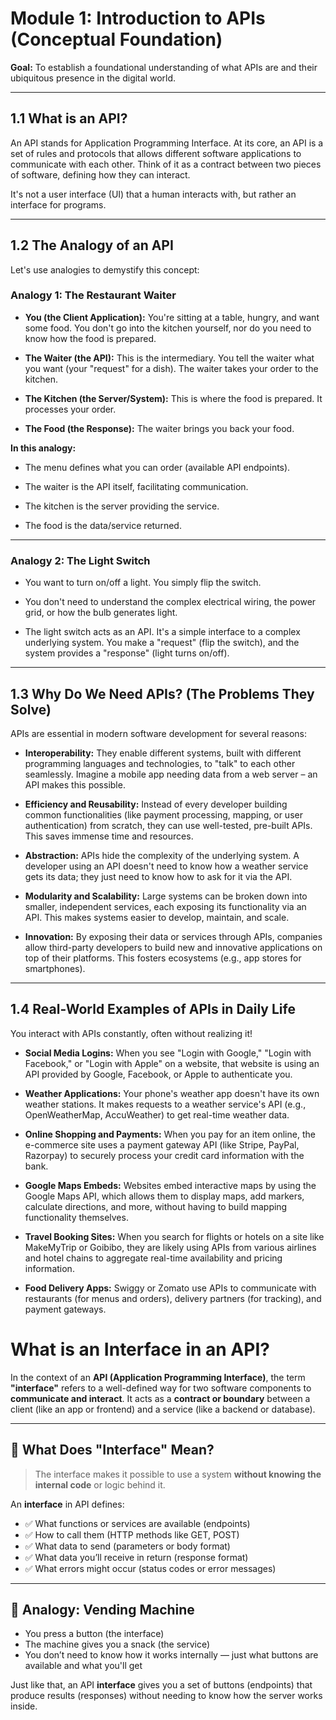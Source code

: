 # Module 1: Introduction to APIs (Conceptual Foundation)

**Goal:** To establish a foundational understanding of what APIs are and their ubiquitous presence in the digital world.

---

## 1.1 What is an API?

An API stands for Application Programming Interface. At its core, an API is a set of rules and protocols that allows different software applications to communicate with each other. Think of it as a contract between two pieces of software, defining how they can interact.

It's not a user interface (UI) that a human interacts with, but rather an interface for programs.

---

## 1.2 The Analogy of an API

Let's use analogies to demystify this concept:

### Analogy 1: The Restaurant Waiter

- **You (the Client Application):** You're sitting at a table, hungry, and want some food. You don't go into the kitchen yourself, nor do you need to know how the food is prepared.

- **The Waiter (the API):** This is the intermediary. You tell the waiter what you want (your "request" for a dish). The waiter takes your order to the kitchen.

- **The Kitchen (the Server/System):** This is where the food is prepared. It processes your order.

- **The Food (the Response):** The waiter brings you back your food.

**In this analogy:**

- The menu defines what you can order (available API endpoints).

- The waiter is the API itself, facilitating communication.

- The kitchen is the server providing the service.

- The food is the data/service returned.

---

### Analogy 2: The Light Switch

- You want to turn on/off a light. You simply flip the switch.

- You don't need to understand the complex electrical wiring, the power grid, or how the bulb generates light.

- The light switch acts as an API. It's a simple interface to a complex underlying system. You make a "request" (flip the switch), and the system provides a "response" (light turns on/off).

---

## 1.3 Why Do We Need APIs? (The Problems They Solve)

APIs are essential in modern software development for several reasons:

- **Interoperability:** They enable different systems, built with different programming languages and technologies, to "talk" to each other seamlessly. Imagine a mobile app needing data from a web server – an API makes this possible.

- **Efficiency and Reusability:** Instead of every developer building common functionalities (like payment processing, mapping, or user authentication) from scratch, they can use well-tested, pre-built APIs. This saves immense time and resources.

- **Abstraction:** APIs hide the complexity of the underlying system. A developer using an API doesn't need to know how a weather service gets its data; they just need to know how to ask for it via the API.

- **Modularity and Scalability:** Large systems can be broken down into smaller, independent services, each exposing its functionality via an API. This makes systems easier to develop, maintain, and scale.

- **Innovation:** By exposing their data or services through APIs, companies allow third-party developers to build new and innovative applications on top of their platforms. This fosters ecosystems (e.g., app stores for smartphones).

---

## 1.4 Real-World Examples of APIs in Daily Life

You interact with APIs constantly, often without realizing it!

- **Social Media Logins:** When you see "Login with Google," "Login with Facebook," or "Login with Apple" on a website, that website is using an API provided by Google, Facebook, or Apple to authenticate you.

- **Weather Applications:** Your phone's weather app doesn't have its own weather stations. It makes requests to a weather service's API (e.g., OpenWeatherMap, AccuWeather) to get real-time weather data.

- **Online Shopping and Payments:** When you pay for an item online, the e-commerce site uses a payment gateway API (like Stripe, PayPal, Razorpay) to securely process your credit card information with the bank.

- **Google Maps Embeds:** Websites embed interactive maps by using the Google Maps API, which allows them to display maps, add markers, calculate directions, and more, without having to build mapping functionality themselves.

- **Travel Booking Sites:** When you search for flights or hotels on a site like MakeMyTrip or Goibibo, they are likely using APIs from various airlines and hotel chains to aggregate real-time availability and pricing information.

- **Food Delivery Apps:** Swiggy or Zomato use APIs to communicate with restaurants (for menus and orders), delivery partners (for tracking), and payment gateways.


# What is an Interface in an API?

In the context of an **API (Application Programming Interface)**, the term **"interface"** refers to a well-defined way for two software components to **communicate and interact**. It acts as a **contract or boundary** between a client (like an app or frontend) and a service (like a backend or database).

---

## 🔹 What Does "Interface" Mean?

> The interface makes it possible to use a system **without knowing the internal code** or logic behind it.

An **interface** in API defines:

- ✅ What functions or services are available (endpoints)
- ✅ How to call them (HTTP methods like GET, POST)
- ✅ What data to send (parameters or body format)
- ✅ What data you’ll receive in return (response format)
- ✅ What errors might occur (status codes or error messages)


---

## 🧠 Analogy: Vending Machine

- You press a button (the interface)
- The machine gives you a snack (the service)
- You don’t need to know how it works internally — just what buttons are available and what you'll get

Just like that, an API **interface** gives you a set of buttons (endpoints) that produce results (responses) without needing to know how the server works inside.


